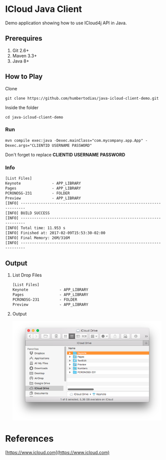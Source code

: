 # ICloud Java Client

Demo application showing how to use ICloud4j API in Java.


## Prerequires

1. Git 2.6+
2. Maven 3.3+
3. Java 8+

## How to Play

Clone

```
git clone https://github.com/humbertodias/java-icloud-client-demo.git
```

Inside the folder

```
cd java-icloud-client-demo
```

### Run

```
mvn compile exec:java -Dexec.mainClass="com.mycompany.app.App" -Dexec.args="CLIENTID USERNAME PASSWORD"
```

Don't forget to replace **CLIENTID** **USERNAME** **PASSWORD**

### Info

```
[List Files]
Keynote              - APP_LIBRARY         
Pages                - APP_LIBRARY         
PCRONOSG-231         - FOLDER              
Preview              - APP_LIBRARY   
[INFO] ------------------------------------------------------------------------
[INFO] BUILD SUCCESS
[INFO] ------------------------------------------------------------------------
[INFO] Total time: 11.953 s
[INFO] Finished at: 2017-02-09T15:53:30-02:00
[INFO] Final Memory: 26M/316M
[INFO] ------------------------------------------------------------------------
```

## Output

	
1. List Drop Files
	
	```
	[List Files]
	Keynote              - APP_LIBRARY         
	Pages                - APP_LIBRARY         
	PCRONOSG-231         - FOLDER              
	Preview              - APP_LIBRARY   
	```

2. Output

	![](doc/output.png)


# References

[https://www.icloud.com](https://www.icloud.com)